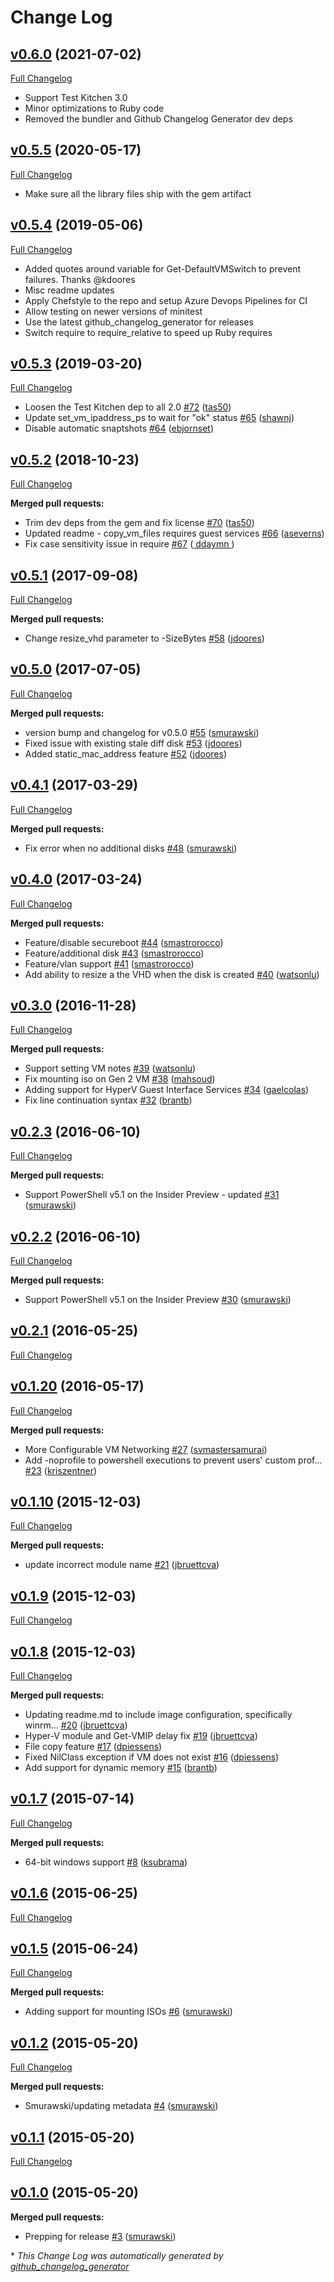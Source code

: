 # Change Log

## [v0.6.0](https://github.com/test-kitchen/kitchen-hyperv/tree/v0.6.0) (2021-07-02)
[Full Changelog](https://github.com/test-kitchen/kitchen-hyperv/compare/v0.5.5...v0.6.0)

- Support Test Kitchen 3.0
- Minor optimizations to Ruby code
- Removed the bundler and Github Changelog Generator dev deps

## [v0.5.5](https://github.com/test-kitchen/kitchen-hyperv/tree/v0.5.5) (2020-05-17)
[Full Changelog](https://github.com/test-kitchen/kitchen-hyperv/compare/v0.5.4...v0.5.5)

- Make sure all the library files ship with the gem artifact

## [v0.5.4](https://github.com/test-kitchen/kitchen-hyperv/tree/v0.5.4) (2019-05-06)
[Full Changelog](https://github.com/test-kitchen/kitchen-hyperv/compare/v0.5.3...v0.5.4)

- Added quotes around variable for Get-DefaultVMSwitch to prevent failures. Thanks @kdoores
- Misc readme updates
- Apply Chefstyle to the repo and setup Azure Devops Pipelines for CI
- Allow testing on newer versions of minitest
- Use the latest github_changelog_generator for releases
- Switch require to require_relative to speed up Ruby requires

## [v0.5.3](https://github.com/test-kitchen/kitchen-hyperv/tree/v0.5.3) (2019-03-20)
[Full Changelog](https://github.com/test-kitchen/kitchen-hyperv/compare/v0.5.2...v0.5.3)

- Loosen the Test Kitchen dep to all 2.0 [\#72](https://github.com/test-kitchen/kitchen-hyperv/pull/72) ([tas50](https://github.com/tas50))
- Update set_vm_ipaddress_ps to wait for "ok" status [\#65](https://github.com/test-kitchen/kitchen-hyperv/pull/65) ([shawnj](https://github.com/shawnj))
- Disable automatic snaptshots [\#64](https://github.com/test-kitchen/kitchen-hyperv/pull/64) ([ebjornset](https://github.com/ebjornset))


## [v0.5.2](https://github.com/test-kitchen/kitchen-hyperv/tree/v0.5.2) (2018-10-23)
[Full Changelog](https://github.com/test-kitchen/kitchen-hyperv/compare/v0.5.1...v0.5.2)

**Merged pull requests:**

- Trim dev deps from the gem and fix license [\#70](https://github.com/test-kitchen/kitchen-hyperv/pull/70) ([tas50](https://github.com/tas50))
- Updated readme - copy_vm_files requires guest services [\#66](https://github.com/test-kitchen/kitchen-hyperv/pull/66) ([aseverns](https://github.com/aseverns))
- Fix case sensitivity issue in require [\#67](https://github.com/test-kitchen/kitchen-hyperv/pull/67) ([ ddaymn ](https://github.com/ddaymn))

## [v0.5.1](https://github.com/test-kitchen/kitchen-hyperv/tree/v0.5.1) (2017-09-08)
[Full Changelog](https://github.com/test-kitchen/kitchen-hyperv/compare/v0.5.0...v0.5.1)

**Merged pull requests:**

- Change resize\_vhd parameter to -SizeBytes [\#58](https://github.com/test-kitchen/kitchen-hyperv/pull/58) ([jdoores](https://github.com/jdoores))

## [v0.5.0](https://github.com/test-kitchen/kitchen-hyperv/tree/v0.5.0) (2017-07-05)
[Full Changelog](https://github.com/test-kitchen/kitchen-hyperv/compare/v0.4.1...v0.5.0)

**Merged pull requests:**

- version bump and changelog for v0.5.0 [\#55](https://github.com/test-kitchen/kitchen-hyperv/pull/55) ([smurawski](https://github.com/smurawski))
- Fixed issue with existing stale diff disk [\#53](https://github.com/test-kitchen/kitchen-hyperv/pull/53) ([jdoores](https://github.com/jdoores))
- Added static\_mac\_address feature [\#52](https://github.com/test-kitchen/kitchen-hyperv/pull/52) ([jdoores](https://github.com/jdoores))

## [v0.4.1](https://github.com/test-kitchen/kitchen-hyperv/tree/v0.4.1) (2017-03-29)
[Full Changelog](https://github.com/test-kitchen/kitchen-hyperv/compare/v0.4.0...v0.4.1)

**Merged pull requests:**

- Fix error when no additional disks [\#48](https://github.com/test-kitchen/kitchen-hyperv/pull/48) ([smurawski](https://github.com/smurawski))

## [v0.4.0](https://github.com/test-kitchen/kitchen-hyperv/tree/v0.4.0) (2017-03-24)
[Full Changelog](https://github.com/test-kitchen/kitchen-hyperv/compare/v0.3.0...v0.4.0)

**Merged pull requests:**

- Feature/disable secureboot [\#44](https://github.com/test-kitchen/kitchen-hyperv/pull/44) ([smastrorocco](https://github.com/smastrorocco))
- Feature/additional disk [\#43](https://github.com/test-kitchen/kitchen-hyperv/pull/43) ([smastrorocco](https://github.com/smastrorocco))
- Feature/vlan support [\#41](https://github.com/test-kitchen/kitchen-hyperv/pull/41) ([smastrorocco](https://github.com/smastrorocco))
- Add ability to resize a the VHD when the disk is created [\#40](https://github.com/test-kitchen/kitchen-hyperv/pull/40) ([watsonlu](https://github.com/watsonlu))

## [v0.3.0](https://github.com/test-kitchen/kitchen-hyperv/tree/v0.3.0) (2016-11-28)
[Full Changelog](https://github.com/test-kitchen/kitchen-hyperv/compare/v0.2.3...v0.3.0)

**Merged pull requests:**

- Support setting VM notes [\#39](https://github.com/test-kitchen/kitchen-hyperv/pull/39) ([watsonlu](https://github.com/watsonlu))
- Fix mounting iso on Gen 2 VM [\#38](https://github.com/test-kitchen/kitchen-hyperv/pull/38) ([mahsoud](https://github.com/mahsoud))
- Adding support for HyperV Guest Interface Services [\#34](https://github.com/test-kitchen/kitchen-hyperv/pull/34) ([gaelcolas](https://github.com/gaelcolas))
- Fix line continuation syntax [\#32](https://github.com/test-kitchen/kitchen-hyperv/pull/32) ([brantb](https://github.com/brantb))

## [v0.2.3](https://github.com/test-kitchen/kitchen-hyperv/tree/v0.2.3) (2016-06-10)
[Full Changelog](https://github.com/test-kitchen/kitchen-hyperv/compare/v0.2.2...v0.2.3)

**Merged pull requests:**

- Support PowerShell v5.1 on the Insider Preview - updated [\#31](https://github.com/test-kitchen/kitchen-hyperv/pull/31) ([smurawski](https://github.com/smurawski))

## [v0.2.2](https://github.com/test-kitchen/kitchen-hyperv/tree/v0.2.2) (2016-06-10)
[Full Changelog](https://github.com/test-kitchen/kitchen-hyperv/compare/v0.2.1...v0.2.2)

**Merged pull requests:**

- Support PowerShell v5.1 on the Insider Preview [\#30](https://github.com/test-kitchen/kitchen-hyperv/pull/30) ([smurawski](https://github.com/smurawski))

## [v0.2.1](https://github.com/test-kitchen/kitchen-hyperv/tree/v0.2.1) (2016-05-25)
[Full Changelog](https://github.com/test-kitchen/kitchen-hyperv/compare/v0.1.20...v0.2.1)

## [v0.1.20](https://github.com/test-kitchen/kitchen-hyperv/tree/v0.1.20) (2016-05-17)
[Full Changelog](https://github.com/test-kitchen/kitchen-hyperv/compare/v0.1.10...v0.1.20)

**Merged pull requests:**

- More Configurable VM Networking [\#27](https://github.com/test-kitchen/kitchen-hyperv/pull/27) ([svmastersamurai](https://github.com/svmastersamurai))
- Add -noprofile to powershell executions to prevent users' custom prof… [\#23](https://github.com/test-kitchen/kitchen-hyperv/pull/23) ([kriszentner](https://github.com/kriszentner))

## [v0.1.10](https://github.com/test-kitchen/kitchen-hyperv/tree/v0.1.10) (2015-12-03)
[Full Changelog](https://github.com/test-kitchen/kitchen-hyperv/compare/v0.1.9...v0.1.10)

**Merged pull requests:**

- update incorrect module name [\#21](https://github.com/test-kitchen/kitchen-hyperv/pull/21) ([jbruettcva](https://github.com/jbruettcva))

## [v0.1.9](https://github.com/test-kitchen/kitchen-hyperv/tree/v0.1.9) (2015-12-03)
[Full Changelog](https://github.com/test-kitchen/kitchen-hyperv/compare/v0.1.8...v0.1.9)

## [v0.1.8](https://github.com/test-kitchen/kitchen-hyperv/tree/v0.1.8) (2015-12-03)
[Full Changelog](https://github.com/test-kitchen/kitchen-hyperv/compare/v0.1.7...v0.1.8)

**Merged pull requests:**

- Updating readme.md to include image configuration, specifically winrm… [\#20](https://github.com/test-kitchen/kitchen-hyperv/pull/20) ([jbruettcva](https://github.com/jbruettcva))
- Hyper-V module and Get-VMIP delay fix [\#19](https://github.com/test-kitchen/kitchen-hyperv/pull/19) ([jbruettcva](https://github.com/jbruettcva))
- File copy feature [\#17](https://github.com/test-kitchen/kitchen-hyperv/pull/17) ([dpiessens](https://github.com/dpiessens))
- Fixed NilClass exception if VM does not exist [\#16](https://github.com/test-kitchen/kitchen-hyperv/pull/16) ([dpiessens](https://github.com/dpiessens))
- Add support for dynamic memory [\#15](https://github.com/test-kitchen/kitchen-hyperv/pull/15) ([brantb](https://github.com/brantb))

## [v0.1.7](https://github.com/test-kitchen/kitchen-hyperv/tree/v0.1.7) (2015-07-14)
[Full Changelog](https://github.com/test-kitchen/kitchen-hyperv/compare/v0.1.6...v0.1.7)

**Merged pull requests:**

- 64-bit windows support [\#8](https://github.com/test-kitchen/kitchen-hyperv/pull/8) ([ksubrama](https://github.com/ksubrama))

## [v0.1.6](https://github.com/test-kitchen/kitchen-hyperv/tree/v0.1.6) (2015-06-25)
[Full Changelog](https://github.com/test-kitchen/kitchen-hyperv/compare/v0.1.5...v0.1.6)

## [v0.1.5](https://github.com/test-kitchen/kitchen-hyperv/tree/v0.1.5) (2015-06-24)
[Full Changelog](https://github.com/test-kitchen/kitchen-hyperv/compare/v0.1.2...v0.1.5)

**Merged pull requests:**

- Adding support for mounting ISOs [\#6](https://github.com/test-kitchen/kitchen-hyperv/pull/6) ([smurawski](https://github.com/smurawski))

## [v0.1.2](https://github.com/test-kitchen/kitchen-hyperv/tree/v0.1.2) (2015-05-20)
[Full Changelog](https://github.com/test-kitchen/kitchen-hyperv/compare/v0.1.1...v0.1.2)

**Merged pull requests:**

- Smurawski/updating metadata [\#4](https://github.com/test-kitchen/kitchen-hyperv/pull/4) ([smurawski](https://github.com/smurawski))

## [v0.1.1](https://github.com/test-kitchen/kitchen-hyperv/tree/v0.1.1) (2015-05-20)
[Full Changelog](https://github.com/test-kitchen/kitchen-hyperv/compare/v0.1.0...v0.1.1)

## [v0.1.0](https://github.com/test-kitchen/kitchen-hyperv/tree/v0.1.0) (2015-05-20)
**Merged pull requests:**

- Prepping for release [\#3](https://github.com/test-kitchen/kitchen-hyperv/pull/3) ([smurawski](https://github.com/smurawski))



\* *This Change Log was automatically generated by [github_changelog_generator](https://github.com/skywinder/Github-Changelog-Generator)*
